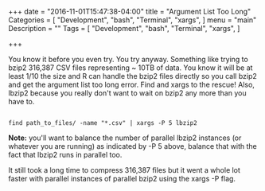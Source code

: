 +++
date = "2016-11-01T15:47:38-04:00"
title = "Argument List Too Long"
Categories = [
  "Development",
  "bash",
  "Terminal",
  "xargs",
]
menu = "main"
Description = ""
Tags = [
  "Development",
  "bash",
  "Terminal",
  "xargs",
]

+++

You know it before you even try.  You try anyway.  Something like trying to bzip2 316,387 CSV files representing ~ 10TB of data.  You know it will be at least 1/10 the size and R can handle the bzip2 files directly so you call bzip2 and get the argument list too long error.  Find and xargs to the rescue!  Also, lbzip2 because you really don't want to wait on bzip2 any more than you have to.

```{bash}

find path_to_files/ -name "*.csv" | xargs -P 5 lbzip2

```

**Note:** you'll want to balance the number of parallel lbzip2 instances (or whatever you are running) as indicated by -P 5 above, balance that with the fact that lbzip2 runs in parallel too.  

It still took a long time to compress 316,387 files but it went a whole lot faster with parallel instances of parallel bzip2 using the xargs -P flag.


